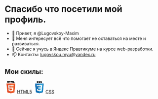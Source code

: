 # Спасибо что посетили мой профиль. 
- 👋 Привет, я @Lugovskoy-Maxim
- 👀 Меня интересует всё что помогает не оставаться на месте и развиваться. 
- 🌱 Сейчас я учусь в Яндекс Правтикуме на курсе web-разработки.
- 📫 Контакты: lugovskou.myu@yandex.ru 
## Мои скилы: 
<a href="#"><img alt="HTML5" width="40" src="https://raw.githubusercontent.com/github/explore/80688e429a7d4ef2fca1e82350fe8e3517d3494d/topics/html/html.png" />HTML5</a>
<a href="#"> <img alt="CSS3" width="40" src="https://raw.githubusercontent.com/github/explore/80688e429a7d4ef2fca1e82350fe8e3517d3494d/topics/css/css.png" />CSS</a>
